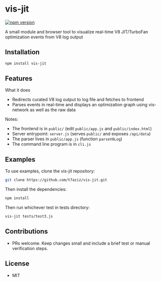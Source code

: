 # vis-jit
[![npm version](https://badge.fury.io/js/vis-jit.svg)](https://www.npmjs.com/package/vis-jit)

A small module and browser tool to visualize real-time V8 JIT/TurboFan optimization events from V8 log output

## Installation
```bash
npm install vis-jit
```
## Features
What it does
- Redirects curated V8 log output to log file and fetches to frontend
- Parses events in real-time and displays an optimization graph using vis-network as well as the raw data

Notes:
- The frontend is in `public/` (edit `public/app.js` and `public/index.html`)
- Server entrypoint: `server.js` (serves `public/` and exposes `/api/data`)
- The parser lives in `public/app.js` (function `parseV8Log`)
- The command line program is in `cli.js`

## Examples
To use examples, clone the vis-jit repository:
```bash
git clone https://github.com/t7aziz/vis-jit.git
```
Then install the dependencies:
```bash
npm install
```
Then run whichever test in tests directory:
```bash
vis-jit tests/test3.js
```

## Contributions
- PRs welcome. Keep changes small and include a brief test or manual verification steps.

## License
- MIT
